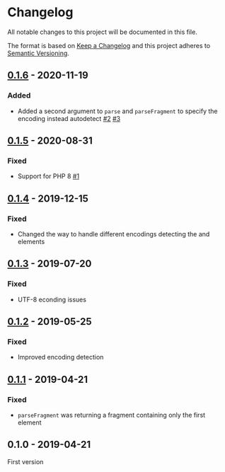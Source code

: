 # Changelog

All notable changes to this project will be documented in this file.

The format is based on [Keep a Changelog](http://keepachangelog.com/)
and this project adheres to [Semantic Versioning](http://semver.org/).

## [0.1.6] - 2020-11-19
### Added
- Added a second argument to `parse` and `parseFragment` to specify the encoding instead autodetect [#2] [#3]

## [0.1.5] - 2020-08-31
### Fixed
- Support for PHP 8 [#1]

## [0.1.4] - 2019-12-15
### Fixed
- Changed the way to handle different encodings detecting the <meta charset> and <meta http-equiv> elements

## [0.1.3] - 2019-07-20
### Fixed
- UTF-8 econding issues

## [0.1.2] - 2019-05-25
### Fixed
- Improved encoding detection

## [0.1.1] - 2019-04-21
### Fixed
- `parseFragment` was returning a fragment containing only the first element

## 0.1.0 - 2019-04-21
First version

[#1]: https://github.com/oscarotero/html-parser/issues/1
[#2]: https://github.com/oscarotero/html-parser/issues/2
[#3]: https://github.com/oscarotero/html-parser/issues/3

[0.1.6]: https://github.com/oscarotero/html-parser/compare/v0.1.5...v0.1.6
[0.1.5]: https://github.com/oscarotero/html-parser/compare/v0.1.4...v0.1.5
[0.1.4]: https://github.com/oscarotero/html-parser/compare/v0.1.3...v0.1.4
[0.1.3]: https://github.com/oscarotero/html-parser/compare/v0.1.2...v0.1.3
[0.1.2]: https://github.com/oscarotero/html-parser/compare/v0.1.1...v0.1.2
[0.1.1]: https://github.com/oscarotero/html-parser/compare/v0.1.0...v0.1.1
